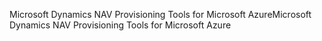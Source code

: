 <span data-ttu-id="5deb9-101">Microsoft Dynamics NAV Provisioning Tools for Microsoft Azure</span><span class="sxs-lookup"><span data-stu-id="5deb9-101">Microsoft Dynamics NAV Provisioning Tools for Microsoft Azure</span></span>